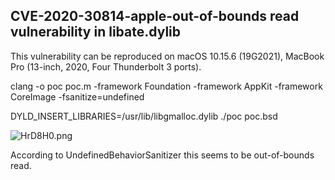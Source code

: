 ## CVE-2020-30814-apple-out-of-bounds read vulnerability in libate.dylib

This vulnerability can be reproduced on macOS 10.15.6 (19G2021), MacBook Pro (13-inch, 2020, Four Thunderbolt 3 ports).

clang -o poc poc.m -framework Foundation -framework AppKit -framework CoreImage -fsanitize=undefined

DYLD_INSERT_LIBRARIES=/usr/lib/libgmalloc.dylib ./poc poc.bsd

![HrD8H0.png](https://s4.ax1x.com/2022/02/13/HrD8H0.png)

According to UndefinedBehaviorSanitizer this seems to be out-of-bounds read.
